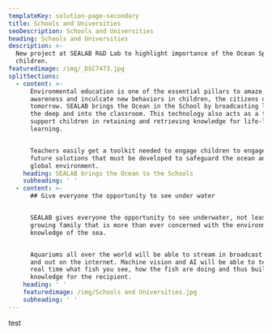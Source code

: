 ```yaml
---
templateKey: solution-page-secondary
title: Schools and Universities
seoDescription: Schools and Universities
heading: Schools and Universities
description: >-
  New project at SEALAB R&D Lab to highlight importance of the Ocean Space to
  children.
featuredimage: /img/_DSC7473.jpg
splitSections:
  - content: >-
      Environmental education is one of the essential pillars to amaze, raise
      awareness and inculcate new behaviors in children, the citizens of
      tomorrow. SEALAB brings the Ocean in the School by broadcasting live from
      the deep and into the classroom. This technology also acts as a tool to
      support children in retaining and retrieving knowledge for life-long
      learning.


      Teachers easily get a toolkit needed to engage children to engage in
      future solutions that must be developed to safeguard the ocean and the
      global environment.
    heading: SEALAB brings the Ocean to the Schools
    subheading: ' '
  - content: >-
      ## Give everyone the opportunity to see under water


      SEALAB gives everyone the opportunity to see underwater, not least to the
      growing family that is more than ever concerned with the environment and
      knowledge of the sea.


      Aquariums all over the world will be able to stream in broadcast quality
      and out on the internet. Machine vision and AI will be able to tell in
      real time what fish you see, how the fish are doing and thus build
      knowledge for the recipient.
    heading: ' '
    featuredimage: /img/Schools and Universities.jpg
    subheading: ' '
---
```

  test
